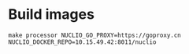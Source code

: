# Build images

```shell
make processor NUCLIO_GO_PROXY=https://goproxy.cn NUCLIO_DOCKER_REPO=10.15.49.42:8011/nuclio
```